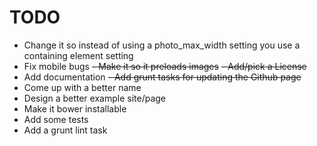 TODO
====

- Change it so instead of using a photo_max_width setting you use a containing element setting
- Fix mobile bugs
<strike>- Make it so it preloads images</strike>
<strike>- Add/pick a License</strike>
- Add documentation
<strike>- Add grunt tasks for updating the Github page</strike>
- Come up with a better name
- Design a better example site/page
- Make it bower installable
- Add some tests
- Add a grunt lint task
